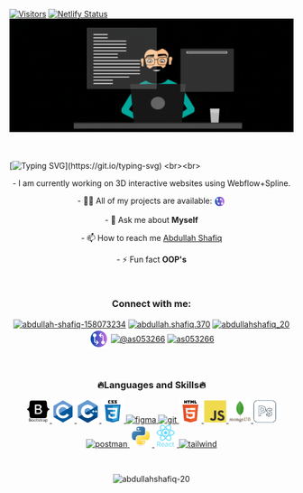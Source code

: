 [![Visitors](https://api.visitorbadge.io/api/visitors?path=https%3A%2F%2Fgithub.com%2Fabdullahshafiq-20%2Fabdullahshafiq-20&label=Visitors&labelColor=%23545a61&countColor=%23bef9c6&style=flat&labelStyle=upper)](https://visitorbadge.io/status?path=https%3A%2F%2Fgithub.com%2Fabdullahshafiq-20%2Fabdullahshafiq-20)
[![Netlify Status](https://api.netlify.com/api/v1/badges/f31400c3-bbbf-4d81-88ad-6bb6942b8fcf/deploy-status)](https://app.netlify.com/sites/abdullahro/deploys)
![link](https://github.com/abdullahshafiq-20/abdullahshafiq-20/blob/main/sources/banner.gif)


<br> <br>
[![Typing SVG](https://readme-typing-svg.herokuapp.com?font=Fira+Code&weight=700&size=46&duration=4000&pause=1000&color=02AB9E&center=true&vCenter=true&width=1100&lines=Hey%2C+Folks!;This+is+%22Abdullah+Shafiq%22;Nice+to+meet+you!)](https://git.io/typing-svg)
<br><br>

<p align=center>- I am currently working on 3D interactive websites using Webflow+Spline. </p>

<p align=center>- 👨‍💻 All of my projects are available: <a href="https://abdullahshafiq-portfolio.netlify.app/"><img src="sources/emoji.png" width=20px height=20px align=center /></a></p>

<p align=center>- 💬 Ask me about <b>Myself</b></p>

<p align=center>- 📫 How to reach me <a href="mailto:as053266@gmail.com">Abdullah Shafiq</a></p>

<p align=center>- ⚡ Fun fact <b>OOP's</b></p>

<br>
<h3 align="center">Connect with me:</h3>
<p align="center">
  <a href="https://linkedin.com/in/abdullah-shafiq-158073234" target="blank"><img align="center" src="https://raw.githubusercontent.com/rahuldkjain/github-profile-readme-generator/master/src/images/icons/Social/linked-in-alt.svg" alt="abdullah-shafiq-158073234" height="30" width="40" /></a>
<a href="https://fb.com/abdullah.shafiq.370" target="blank"><img align="center" src="https://raw.githubusercontent.com/rahuldkjain/github-profile-readme-generator/master/src/images/icons/Social/facebook.svg" alt="abdullah.shafiq.370" height="30" width="40" /></a>
<a href="https://instagram.com/abdullahshafiq_20" target="blank"><img align="center" src="https://raw.githubusercontent.com/rahuldkjain/github-profile-readme-generator/master/src/images/icons/Social/instagram.svg" alt="abdullahshafiq_20" height="30" width="40" /></a>
<a href="https://abdullahshafiq-portfolio.netlify.app/" target="blank"><img align="center" src="sources/emoji.png" alt="abdullah-shafiq-158073234" height="35" width="35" /></a>
<a href="https://medium.com/@as053266" target="blank"><img align="center" src="https://raw.githubusercontent.com/rahuldkjain/github-profile-readme-generator/master/src/images/icons/Social/medium.svg" alt="@as053266" height="30" width="40" /></a>
<a href="https://www.leetcode.com/as053266" target="blank"><img align="center" src="https://raw.githubusercontent.com/rahuldkjain/github-profile-readme-generator/master/src/images/icons/Social/leet-code.svg" alt="as053266" height="30" width="40" /></a>
</p>
<br>

<h3 align="center">🔥Languages and Skills🔥</h3>
<p align="center"> <a href="https://getbootstrap.com" target="_blank" rel="noreferrer"> <img src="https://raw.githubusercontent.com/devicons/devicon/master/icons/bootstrap/bootstrap-plain-wordmark.svg" alt="bootstrap" width="40" height="40"/> </a> <a href="https://www.cprogramming.com/" target="_blank" rel="noreferrer"> <img src="https://raw.githubusercontent.com/devicons/devicon/master/icons/c/c-original.svg" alt="c" width="40" height="40"/> </a> <a href="https://www.w3schools.com/cpp/" target="_blank" rel="noreferrer"> <img src="https://raw.githubusercontent.com/devicons/devicon/master/icons/cplusplus/cplusplus-original.svg" alt="cplusplus" width="40" height="40"/> </a> <a href="https://www.w3schools.com/css/" target="_blank" rel="noreferrer"> <img src="https://raw.githubusercontent.com/devicons/devicon/master/icons/css3/css3-original-wordmark.svg" alt="css3" width="40" height="40"/> </a> <a href="https://www.figma.com/" target="_blank" rel="noreferrer"> <img src="https://www.vectorlogo.zone/logos/figma/figma-icon.svg" alt="figma" width="40" height="40"/> </a> <a href="https://git-scm.com/" target="_blank" rel="noreferrer"> <img src="https://www.vectorlogo.zone/logos/git-scm/git-scm-icon.svg" alt="git" width="40" height="40"/> </a> <a href="https://www.w3.org/html/" target="_blank" rel="noreferrer"> <img src="https://raw.githubusercontent.com/devicons/devicon/master/icons/html5/html5-original-wordmark.svg" alt="html5" width="40" height="40"/> </a> <a href="https://developer.mozilla.org/en-US/docs/Web/JavaScript" target="_blank" rel="noreferrer"> <img src="https://raw.githubusercontent.com/devicons/devicon/master/icons/javascript/javascript-original.svg" alt="javascript" width="40" height="40"/> </a> <a href="https://www.mongodb.com/" target="_blank" rel="noreferrer"> <img src="https://raw.githubusercontent.com/devicons/devicon/master/icons/mongodb/mongodb-original-wordmark.svg" alt="mongodb" width="40" height="40"/> </a> <a href="https://www.photoshop.com/en" target="_blank" rel="noreferrer"> <img src="https://raw.githubusercontent.com/devicons/devicon/master/icons/photoshop/photoshop-line.svg" alt="photoshop" width="40" height="40"/> </a> <a href="https://postman.com" target="_blank" rel="noreferrer"> <img src="https://www.vectorlogo.zone/logos/getpostman/getpostman-icon.svg" alt="postman" width="40" height="40"/> </a> <a href="https://www.python.org" target="_blank" rel="noreferrer"> <img src="https://raw.githubusercontent.com/devicons/devicon/master/icons/python/python-original.svg" alt="python" width="40" height="40"/> </a> <a href="https://reactjs.org/" target="_blank" rel="noreferrer"> <img src="https://raw.githubusercontent.com/devicons/devicon/master/icons/react/react-original-wordmark.svg" alt="react" width="40" height="40"/> </a> <a href="https://tailwindcss.com/" target="_blank" rel="noreferrer"> <img src="https://www.vectorlogo.zone/logos/tailwindcss/tailwindcss-icon.svg" alt="tailwind" width="40" height="40"/> </a> </p>
<br>
<!-- <p align=center>&nbsp;<img align="center" src="https://github-readme-stats.vercel.app/api?username=abdullahshafiq-20&show_icons=true&locale=en&bg_color=0,EC6C6C,FFD479,FFFC79,73FA79&theme=graywhite"" alt="abdullahshafiq-20" /> 
</p> -->

<p align="center">
  <img src="https://github-readme-stats.vercel.app/api/top-langs?username=abdullahshafiq-20&show_icons=true&locale=en&layout=compact&bg_color=0,EC6C6C,FFD479,FFFC79,73FA79&theme=graywhite" alt="abdullahshafiq-20" />
</p>






